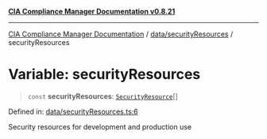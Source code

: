 [**CIA Compliance Manager Documentation v0.8.21**](../../../README.md)

***

[CIA Compliance Manager Documentation](../../../modules.md) / [data/securityResources](../README.md) / securityResources

# Variable: securityResources

> `const` **securityResources**: [`SecurityResource`](../../../services/interfaces/SecurityResource.md)[]

Defined in: [data/securityResources.ts:6](https://github.com/Hack23/cia-compliance-manager/blob/689e67e40bb6afe811128d672a0d7dd5fcbdaea5/src/data/securityResources.ts#L6)

Security resources for development and production use
